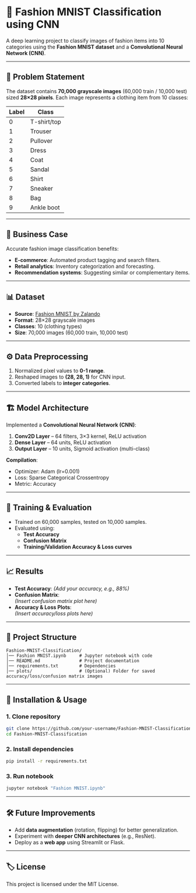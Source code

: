 # 👗 Fashion MNIST Classification using CNN

A deep learning project to classify images of fashion items into 10 categories using the **Fashion MNIST dataset** and a **Convolutional Neural Network (CNN)**.

---

## 🧾 Problem Statement

The dataset contains **70,000 grayscale images** (60,000 train / 10,000 test) sized **28×28 pixels**. Each image represents a clothing item from 10 classes:

| Label | Class       |
|-------|-------------|
| 0     | T-shirt/top |
| 1     | Trouser     |
| 2     | Pullover    |
| 3     | Dress       |
| 4     | Coat        |
| 5     | Sandal      |
| 6     | Shirt       |
| 7     | Sneaker     |
| 8     | Bag         |
| 9     | Ankle boot  |

---

## 🎯 Business Case

Accurate fashion image classification benefits:
- **E-commerce**: Automated product tagging and search filters.
- **Retail analytics**: Inventory categorization and forecasting.
- **Recommendation systems**: Suggesting similar or complementary items.

---

## 📊 Dataset

- **Source**: [Fashion MNIST by Zalando](https://github.com/zalandoresearch/fashion-mnist)  
- **Format**: 28×28 grayscale images  
- **Classes**: 10 (clothing types)  
- **Size**: 70,000 images (60,000 train, 10,000 test)

---

## ⚙️ Data Preprocessing

1. Normalized pixel values to **0-1 range**.  
2. Reshaped images to **(28, 28, 1)** for CNN input.  
3. Converted labels to **integer categories**.

---

## 🏗️ Model Architecture

Implemented a **Convolutional Neural Network (CNN)**:

1. **Conv2D Layer** – 64 filters, 3×3 kernel, ReLU activation  
2. **Dense Layer** – 64 units, ReLU activation  
3. **Output Layer** – 10 units, Sigmoid activation (multi-class)

**Compilation**:  
- Optimizer: Adam (lr=0.001)  
- Loss: Sparse Categorical Crossentropy  
- Metric: Accuracy

---

## 🚀 Training & Evaluation

- Trained on 60,000 samples, tested on 10,000 samples.
- Evaluated using:
  - **Test Accuracy**
  - **Confusion Matrix**
  - **Training/Validation Accuracy & Loss curves**

---

## 📈 Results

- **Test Accuracy**: *(Add your accuracy, e.g., 88%)*
- **Confusion Matrix**:  
*(Insert confusion matrix plot here)*
- **Accuracy & Loss Plots**:  
*(Insert accuracy/loss plots here)*

---

## 📂 Project Structure

```
Fashion-MNIST-Classification/
│── Fashion MNIST.ipynb     # Jupyter notebook with code
│── README.md               # Project documentation
│── requirements.txt        # Dependencies
│── plots/                  # (Optional) Folder for saved accuracy/loss/confusion matrix images
```

---

## 🔧 Installation & Usage

### 1. Clone repository
```bash
git clone https://github.com/your-username/Fashion-MNIST-Classification.git
cd Fashion-MNIST-Classification
```

### 2. Install dependencies
```bash
pip install -r requirements.txt
```

### 3. Run notebook
```bash
jupyter notebook "Fashion MNIST.ipynb"
```

---

## 🛠 Future Improvements

- Add **data augmentation** (rotation, flipping) for better generalization.
- Experiment with **deeper CNN architectures** (e.g., ResNet).
- Deploy as a **web app** using Streamlit or Flask.

---

## 🏷 License

This project is licensed under the MIT License.
